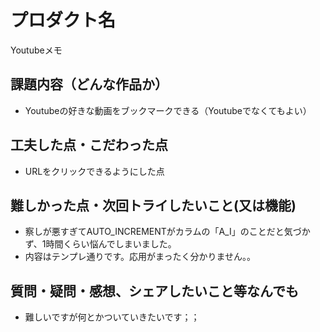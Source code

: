 # プロダクト名

Youtubeメモ

## 課題内容（どんな作品か）

- Youtubeの好きな動画をブックマークできる（Youtubeでなくてもよい）

## 工夫した点・こだわった点

- URLをクリックできるようにした点

## 難しかった点・次回トライしたいこと(又は機能)

- 察しが悪すぎてAUTO_INCREMENTがカラムの「A_I」のことだと気づかず、1時間くらい悩んでしまいました。
- 内容はテンプレ通りです。応用がまったく分かりません。。

## 質問・疑問・感想、シェアしたいこと等なんでも

- 難しいですが何とかついていきたいです；；